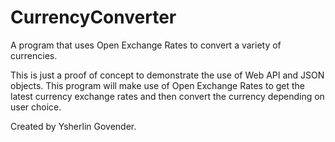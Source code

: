 # CurrencyConverter
A program that uses Open Exchange Rates to convert a variety of currencies. 

This is just a proof of concept to demonstrate the use of Web API and JSON objects.
This program will make use of Open Exchange Rates to get the latest currency exchange rates
and then convert the currency depending on user choice.

Created by Ysherlin Govender.
